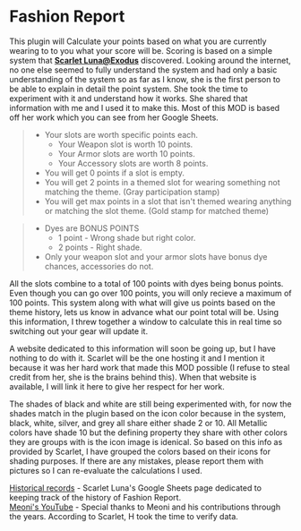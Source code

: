 # Fashion Report

This plugin will Calculate your points based on what you are currently wearing to to you what your score will be. Scoring is based on a simple system that <b>[Scarlet Luna@Exodus](https://na.finalfantasyxiv.com/lodestone/character/42275509/)</b> discovered. Looking around the internet, no one else seemed to fully understand the system and had only a basic understanding of the system so as far as I know, she is the first person to be able to explain in detail the point system. She took the time to experiment with it and understand how it works. She shared that information with me and I used it to make this. Most of this MOD is based off her work which you can see from her Google Sheets.

>- Your slots are worth specific points each.
>    - Your Weapon slot is worth 10 points.
>    - Your Armor slots are worth 10 points.
>    - Your Accessory slots are worth 8 points.
>- You will get 0 points if a slot is empty.
>- You will get 2 points in a themed slot for wearing something not matching the theme. (Gray participation stamp)
>- You will get max points in a slot that isn't themed wearing anything or matching the slot theme. (Gold stamp for matched theme)

>* Dyes are BONUS POINTS
>    - 1 point - Wrong shade but right color.
>    - 2 points - Right shade.
>* Only your weapon slot and your armor slots have bonus dye chances, accessories do not.

All the slots combine to a total of 100 points with dyes being bonus points. Even though you can go over 100 points, you will only recieve a maximum of 100 points. This system along with what will give us points based on the theme history, lets us know in advance what our point total will be. Using this information, I threw together a window to calculate this in real time so switching out your gear will update it.

A website dedicated to this information will soon be going up, but I have nothing to do with it. Scarlet will be the one hosting it and I mention it because it was her hard work that made this MOD possible (I refuse to steal credit from her, she is the brains behind this). When that website is available, I will link it here to give her respect for her work.

The shades of black and white are still being experimented with, for now the shades match in the plugin based on the icon color because in the system, black, white, silver, and grey all share either shade 2 or 10. All Metallic colors have shade 10 but the defining property they share with other colors they are groups with is the icon image is idenical. So based on this info as provided by Scarlet, I have grouped the colors based on their icons for shading purposes. If there are any mistakes, please report them with pictures so I can re-evaluate the calculations I used.

[Historical records](https://docs.google.com/spreadsheets/d/15O455rqMTFVuIdszKkVcBDxJF2mXKQ189_SOrjqfBOs/edit?usp=sharing) - Scarlet Luna's Google Sheets page dedicated to keeping track of the history of Fashion Report.<br>
[Meoni's YouTube](https://www.youtube.com/@Meoni1) - Special thanks to Meoni and his contributions through the years. According to Scarlet, H took the time to verify data.
